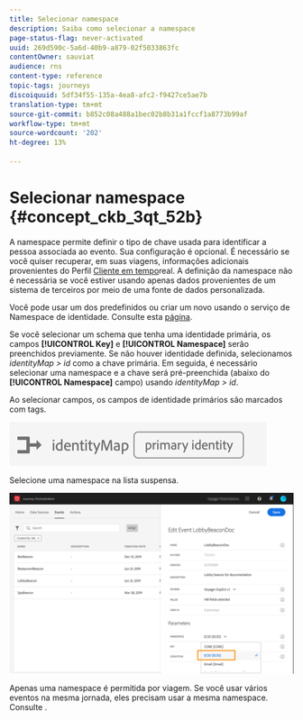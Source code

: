 ```yaml
---
title: Selecionar namespace
description: Saiba como selecionar a namespace
page-status-flag: never-activated
uuid: 269d590c-5a6d-40b9-a879-02f5033863fc
contentOwner: sauviat
audience: rns
content-type: reference
topic-tags: journeys
discoiquuid: 5df34f55-135a-4ea8-afc2-f9427ce5ae7b
translation-type: tm+mt
source-git-commit: b852c08a488a1bec02b8b31a1fccf1a8773b99af
workflow-type: tm+mt
source-wordcount: '202'
ht-degree: 13%

---
```



# Selecionar namespace {#concept_ckb_3qt_52b}

A namespace permite definir o tipo de chave usada para identificar a pessoa associada ao evento. Sua configuração é opcional. É necessário se você quiser recuperar, em suas viagens, informações adicionais provenientes do Perfil [Cliente em tempo](https://docs.adobe.com/content/help/pt-BR/experience-platform/profile/home.html)real. A definição da namespace não é necessária se você estiver usando apenas dados provenientes de um sistema de terceiros por meio de uma fonte de dados personalizada.

Você pode usar um dos predefinidos ou criar um novo usando o serviço de Namespace de identidade. Consulte esta [página](https://docs.adobe.com/content/help/pt-BR/experience-platform/identity/home.html).

Se você selecionar um schema que tenha uma identidade primária, os campos **[!UICONTROL Key]** e **[!UICONTROL Namespace]** serão preenchidos previamente. Se não houver identidade definida, selecionamos _identityMap > id_ como a chave primária. Em seguida, é necessário selecionar uma namespace e a chave será pré-preenchida (abaixo do **[!UICONTROL Namespace]** campo) usando _identityMap > id_.

Ao selecionar campos, os campos de identidade primários são marcados com tags.

![](../assets/primary-identity.png)


Selecione uma namespace na lista suspensa.

![](../assets/journey17.png)

Apenas uma namespace é permitida por viagem. Se você usar vários eventos na mesma jornada, eles precisam usar a mesma namespace. Consulte [](../building-journeys/journey.md).
